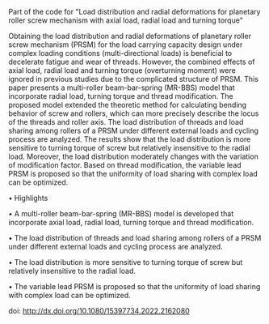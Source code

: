 Part of the code for "Load distribution and radial deformations for planetary roller screw mechanism with axial load, radial load and turning torque"

Obtaining the load distribution and radial deformations of planetary roller screw mechanism (PRSM) for the load carrying capacity design under complex loading conditions (multi-directional loads) is beneficial to decelerate fatigue and wear of threads. However, the combined effects of axial load, radial load and turning torque (overturning moment) were ignored in previous studies due to the complicated structure of PRSM. This paper presents a multi-roller beam-bar-spring (MR-BBS) model that incorporate radial load, turning torque and thread modification. The proposed model extended the theoretic method for calculating bending behavior of screw and rollers, which can more precisely describe the locus of the threads and roller axis. The load distribution of threads and load sharing among rollers of a PRSM under different external loads and cycling process are analyzed. The results show that the load distribution is more sensitive to turning torque of screw but relatively insensitive to the radial load. Moreover, the load distribution moderately changes with the variation of modification factor. Based on thread modification, the variable lead PRSM is proposed so that the uniformity of load sharing with complex load can be optimized.

• Highlights 

• A multi-roller beam-bar-spring (MR-BBS) model is developed that incorporate axial load, radial load, turning torque and thread modification. 

• The load distribution of threads and load sharing among rollers of a PRSM under different external loads and cycling process are analyzed. 

• The load distribution is more sensitive to turning torque of screw but relatively insensitive to the radial load. 

• The variable lead PRSM is proposed so that the uniformity of load sharing with complex load can be optimized.

doi: http://dx.doi.org/10.1080/15397734.2022.2162080
